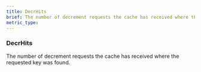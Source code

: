 ```yaml
---
title: DecrHits
brief: The number of decrement requests the cache has received where the requested key was found.
metric_type:
---
```

### DecrHits

The number of decrement requests the cache has received where the requested key was found.
